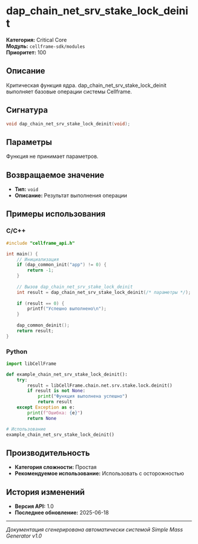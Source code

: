 # dap_chain_net_srv_stake_lock_deinit

**Категория:** Critical Core  
**Модуль:** `cellframe-sdk/modules`  
**Приоритет:** 100

## Описание
Критическая функция ядра. dap_chain_net_srv_stake_lock_deinit выполняет базовые операции системы Cellframe.

## Сигнатура
```c
void dap_chain_net_srv_stake_lock_deinit(void);
```

## Параметры
Функция не принимает параметров.

## Возвращаемое значение
- **Тип:** `void`
- **Описание:** Результат выполнения операции

## Примеры использования

### C/C++
```c
#include "cellframe_api.h"

int main() {
    // Инициализация
    if (dap_common_init("app") != 0) {
        return -1;
    }
    
    // Вызов dap_chain_net_srv_stake_lock_deinit
    int result = dap_chain_net_srv_stake_lock_deinit(/* параметры */);
    
    if (result == 0) {
        printf("Успешно выполнено\n");
    }
    
    dap_common_deinit();
    return result;
}
```

### Python
```python
import libCellFrame

def example_chain_net_srv_stake_lock_deinit():
    try:
        result = libCellFrame.chain.net.srv.stake.lock.deinit()
        if result is not None:
            print("Функция выполнена успешно")
            return result
    except Exception as e:
        print(f"Ошибка: {e}")
        return None

# Использование
example_chain_net_srv_stake_lock_deinit()
```

## Производительность
- **Категория сложности:** Простая
- **Рекомендуемое использование:** Использовать с осторожностью

## История изменений
- **Версия API:** 1.0
- **Последнее обновление:** 2025-06-18

---
*Документация сгенерирована автоматически системой Simple Mass Generator v1.0*
